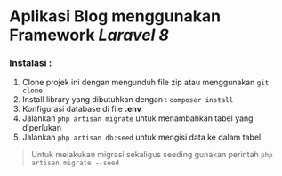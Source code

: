 # Aplikasi Blog menggunakan Framework *Laravel 8*
### Instalasi :
1. Clone projek ini dengan mengunduh file zip atau menggunakan ```git clone```
2. Install library yang dibutuhkan dengan : ```composer install```
3. Konfigurasi database di file **.env**
4. Jalankan ```php artisan migrate``` untuk menambahkan tabel yang diperlukan
5. Jalankan ```php artisan db:seed``` untuk mengisi data ke dalam tabel
> Untuk melakukan migrasi sekaligus seeding gunakan perintah
> ```php artisan migrate --seed```

